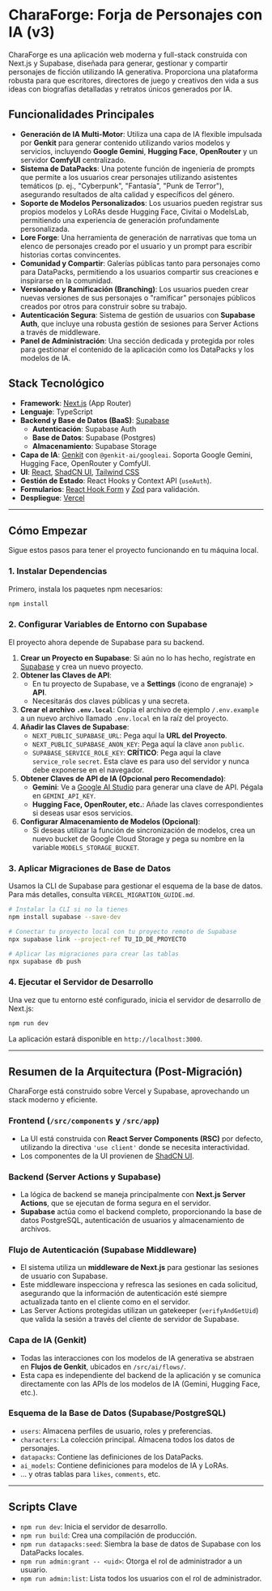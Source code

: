 # CharaForge: Forja de Personajes con IA (v3)

CharaForge es una aplicación web moderna y full-stack construida con Next.js y Supabase, diseñada para generar, gestionar y compartir personajes de ficción utilizando IA generativa. Proporciona una plataforma robusta para que escritores, directores de juego y creativos den vida a sus ideas con biografías detalladas y retratos únicos generados por IA.

## Funcionalidades Principales

-   **Generación de IA Multi-Motor**: Utiliza una capa de IA flexible impulsada por **Genkit** para generar contenido utilizando varios modelos y servicios, incluyendo **Google Gemini**, **Hugging Face**, **OpenRouter** y un servidor **ComfyUI** centralizado.
-   **Sistema de DataPacks**: Una potente función de ingeniería de prompts que permite a los usuarios crear personajes utilizando asistentes temáticos (p. ej., "Cyberpunk", "Fantasía", "Punk de Terror"), asegurando resultados de alta calidad y específicos del género.
-   **Soporte de Modelos Personalizados**: Los usuarios pueden registrar sus propios modelos y LoRAs desde Hugging Face, Civitai o ModelsLab, permitiendo una experiencia de generación profundamente personalizada.
-   **Lore Forge**: Una herramienta de generación de narrativas que toma un elenco de personajes creado por el usuario y un prompt para escribir historias cortas convincentes.
-   **Comunidad y Compartir**: Galerías públicas tanto para personajes como para DataPacks, permitiendo a los usuarios compartir sus creaciones e inspirarse en la comunidad.
-   **Versionado y Ramificación (Branching)**: Los usuarios pueden crear nuevas versiones de sus personajes o "ramificar" personajes públicos creados por otros para construir sobre su trabajo.
-   **Autenticación Segura**: Sistema de gestión de usuarios con **Supabase Auth**, que incluye una robusta gestión de sesiones para Server Actions a través de middleware.
-   **Panel de Administración**: Una sección dedicada y protegida por roles para gestionar el contenido de la aplicación como los DataPacks y los modelos de IA.

## Stack Tecnológico

-   **Framework**: [Next.js](https://nextjs.org/) (App Router)
-   **Lenguaje**: TypeScript
-   **Backend y Base de Datos (BaaS)**: [Supabase](https://supabase.com/)
    -   **Autenticación**: Supabase Auth
    -   **Base de Datos**: Supabase (Postgres)
    -   **Almacenamiento**: Supabase Storage
-   **Capa de IA**: [Genkit](https://firebase.google.com/docs/genkit) con `@genkit-ai/googleai`. Soporta Google Gemini, Hugging Face, OpenRouter y ComfyUI.
-   **UI**: [React](https://react.dev/), [ShadCN UI](https://ui.shadcn.com/), [Tailwind CSS](https://tailwindcss.com/)
-   **Gestión de Estado**: React Hooks y Context API (`useAuth`).
-   **Formularios**: [React Hook Form](https://react-hook-form.com/) y [Zod](https://zod.dev/) para validación.
-   **Despliegue**: [Vercel](https://vercel.com/)

---

## Cómo Empezar

Sigue estos pasos para tener el proyecto funcionando en tu máquina local.

### 1. Instalar Dependencias

Primero, instala los paquetes npm necesarios:

```bash
npm install
```

### 2. Configurar Variables de Entorno con Supabase

El proyecto ahora depende de Supabase para su backend.

1.  **Crear un Proyecto en Supabase**: Si aún no lo has hecho, regístrate en [Supabase](https://supabase.com/) y crea un nuevo proyecto.
2.  **Obtener las Claves de API**:
    *   En tu proyecto de Supabase, ve a **Settings** (icono de engranaje) > **API**.
    *   Necesitarás dos claves públicas y una secreta.
3.  **Crear el archivo `.env.local`**: Copia el archivo de ejemplo `/.env.example` a un nuevo archivo llamado `.env.local` en la raíz del proyecto.
4.  **Añadir las Claves de Supabase**:
    *   `NEXT_PUBLIC_SUPABASE_URL`: Pega aquí la **URL del Proyecto**.
    *   `NEXT_PUBLIC_SUPABASE_ANON_KEY`: Pega aquí la clave `anon` `public`.
    *   `SUPABASE_SERVICE_ROLE_KEY`: **CRÍTICO**: Pega aquí la clave `service_role` `secret`. Esta clave es para uso del servidor y nunca debe exponerse en el navegador.
5.  **Obtener Claves de API de IA (Opcional pero Recomendado)**:
    *   **Gemini**: Ve a [Google AI Studio](https://aistudio.google.com/app/apikey) para generar una clave de API. Pégala en `GEMINI_API_KEY`.
    *   **Hugging Face, OpenRouter, etc.**: Añade las claves correspondientes si deseas usar esos servicios.
6.  **Configurar Almacenamiento de Modelos (Opcional)**:
    *   Si deseas utilizar la función de sincronización de modelos, crea un nuevo bucket de Google Cloud Storage y pega su nombre en la variable `MODELS_STORAGE_BUCKET`.

### 3. Aplicar Migraciones de Base de Datos

Usamos la CLI de Supabase para gestionar el esquema de la base de datos. Para más detalles, consulta `VERCEL_MIGRATION_GUIDE.md`.

```bash
# Instalar la CLI si no la tienes
npm install supabase --save-dev

# Conectar tu proyecto local con tu proyecto remoto de Supabase
npx supabase link --project-ref TU_ID_DE_PROYECTO

# Aplicar las migraciones para crear las tablas
npx supabase db push
```

### 4. Ejecutar el Servidor de Desarrollo

Una vez que tu entorno esté configurado, inicia el servidor de desarrollo de Next.js:

```bash
npm run dev
```

La aplicación estará disponible en `http://localhost:3000`.

---

## Resumen de la Arquitectura (Post-Migración)

CharaForge está construido sobre Vercel y Supabase, aprovechando un stack moderno y eficiente.

### Frontend (`/src/components` y `/src/app`)

-   La UI está construida con **React Server Components (RSC)** por defecto, utilizando la directiva `'use client'` donde se necesita interactividad.
-   Los componentes de la UI provienen de [ShadCN UI](https://ui.shadcn.com/).

### Backend (Server Actions y Supabase)

-   La lógica de backend se maneja principalmente con **Next.js Server Actions**, que se ejecutan de forma segura en el servidor.
-   **Supabase** actúa como el backend completo, proporcionando la base de datos PostgreSQL, autenticación de usuarios y almacenamiento de archivos.

### Flujo de Autenticación (Supabase Middleware)

-   El sistema utiliza un **middleware de Next.js** para gestionar las sesiones de usuario con Supabase.
-   Este middleware inspecciona y refresca las sesiones en cada solicitud, asegurando que la información de autenticación esté siempre actualizada tanto en el cliente como en el servidor.
-   Las Server Actions protegidas utilizan un gatekeeper (`verifyAndGetUid`) que valida la sesión a través del cliente de servidor de Supabase.

### Capa de IA (Genkit)

-   Todas las interacciones con los modelos de IA generativa se abstraen en **Flujos de Genkit**, ubicados en `/src/ai/flows/`.
-   Esta capa es independiente del backend de la aplicación y se comunica directamente con las APIs de los modelos de IA (Gemini, Hugging Face, etc.).

### Esquema de la Base de Datos (Supabase/PostgreSQL)

-   `users`: Almacena perfiles de usuario, roles y preferencias.
-   `characters`: La colección principal. Almacena todos los datos de personajes.
-   `datapacks`: Contiene las definiciones de los DataPacks.
-   `ai_models`: Contiene definiciones para modelos de IA y LoRAs.
-   ... y otras tablas para `likes`, `comments`, etc.

---

## Scripts Clave

-   `npm run dev`: Inicia el servidor de desarrollo.
-   `npm run build`: Crea una compilación de producción.
-   `npm run datapacks:seed`: Siembra la base de datos de Supabase con los DataPacks locales.
-   `npm run admin:grant -- <uid>`: Otorga el rol de administrador a un usuario.
-   `npm run admin:list`: Lista todos los usuarios con el rol de administrador.
